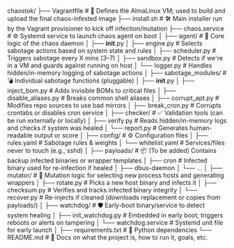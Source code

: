 chaostok/
├── Vagrantfile                         # 🚀 Defines the AlmaLinux VM; used to build and upload the final chaos-infested image
├── install.sh                            # 🛠️  Main installer run by the Vagrant provisioner to kick off infection/mutation
├── chaos.service                       # ⚙️  Systemd service to launch chaos agent on boot
│
├── agent/                              # 🧠 Core logic of the chaos daemon
│   ├── __init__.py
│   ├── engine.py                       # Selects sabotage actions based on system state and rules
│   ├── scheduler.py                    # Triggers sabotage every X mins (3–7)
│   ├── sandbox.py                      # Detects if we're in a VM and guards against running on host
│   └── logger.py                       # Handles hidden/in-memory logging of sabotage actions
│
├── sabotage_modules/                  # 💣 Individual sabotage functions (pluggable)
│   ├── __init__.py
│   ├── inject_bom.py                  # Adds invisible BOMs to critical files
│   ├── disable_aliases.py            # Breaks common shell aliases
│   ├── corrupt_apt.py                # Modifies repo sources to use bad mirrors
│   ├── break_cron.py                 # Corrupts crontabs or disables cron service
│
├── checker/                            # ✅ Validation tools (can be run externally or locally)
│   ├── verify.py                      # Reads hidden/in-memory logs and checks if system was healed
│   └── report.py                      # Generates human-readable output or score
│
├── config/                             # ⚙️  Configuration files
│   ├── rules.yaml                     # Sabotage rules & weights
│   └── whitelist.yaml                # Services/files never to touch (e.g., sshd)
│
├── payloads/                           # 📦 (To be added) Contains backup infected binaries or wrapper templates
│   ├── cron                           # Infected binary used for re-infection if healed
│   ├── dbus-daemon
│   └── ...
│
├── mutator/                            # 🧬 Mutation logic for selecting new process hosts and generating wrappers
│   ├── rotate.py                      # Picks a new host binary and infects it
│   ├── checksum.py                    # Verifies and tracks infected binary integrity
│   └── recover.py                     # Re-injects if cleaned (downloads replacement or copies from payloads/)
│
├── watchdog/                           # 🛡️ Early-boot binary/service to detect system healing
│   ├── init_watchdog.py              # Embedded in early boot; triggers reboots or alerts on tampering
│   └── watchdog.service              # Systemd unit file for early launch
│
├── requirements.txt                   # 🧪 Python dependencies
└── README.md                          # 📘 Docs on what the project is, how to run it, goals, etc.

